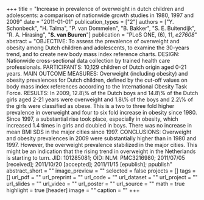 +++
title = "Increase in prevalence of overweight in dutch children and adolescents: a comparison of nationwide growth studies in 1980, 1997 and 2009"
date = "2011-01-01"
publication_types = ["2"]
authors = ["Y. Schonbeck", "H. Talma", "P. van Dommelen", "B. Bakker", "S. E. Buitendijk", "R. A. Hirasing", "**S. van Buuren**"]
publication = "PLoS ONE, (6), 11, _e27608_"
abstract = "OBJECTIVE: To assess the prevalence of overweight and obesity among Dutch children and adolescents, to examine the 30-years trend, and to create new body mass index reference charts. DESIGN: Nationwide cross-sectional data collection by trained health care professionals. PARTICIPANTS: 10,129 children of Dutch origin aged 0-21 years. MAIN OUTCOME MEASURES: Overweight (including obesity) and obesity prevalences for Dutch children, defined by the cut-off values on body mass index references according to the International Obesity Task Force. RESULTS: In 2009, 12.8\\% of the Dutch boys and 14.8\\% of the Dutch girls aged 2-21 years were overweight and 1.8\\% of the boys and 2.2\\% of the girls were classified as obese. This is a two to three fold higher prevalence in overweight and four to six fold increase in obesity since 1980. Since 1997, a substantial rise took place, especially in obesity, which increased 1.4 times in girls and doubled in boys. There was no increase in mean BMI SDS in the major cities since 1997. CONCLUSIONS: Overweight and obesity prevalences in 2009 were substantially higher than in 1980 and 1997. However, the overweight prevalence stabilized in the major cities. This might be an indication that the rising trend in overweight in the Netherlands is starting to turn. JID: 101285081; OID: NLM: PMC3216980; 2011/07/05 [received]; 2011/10/20 [accepted]; 2011/11/15 [epublish]; ppublish"
abstract_short = ""
image_preview = ""
selected = false
projects = []
tags = []
url_pdf = ""
url_preprint = ""
url_code = ""
url_dataset = ""
url_project = ""
url_slides = ""
url_video = ""
url_poster = ""
url_source = ""
math = true
highlight = true
[header]
image = ""
caption = ""
+++
